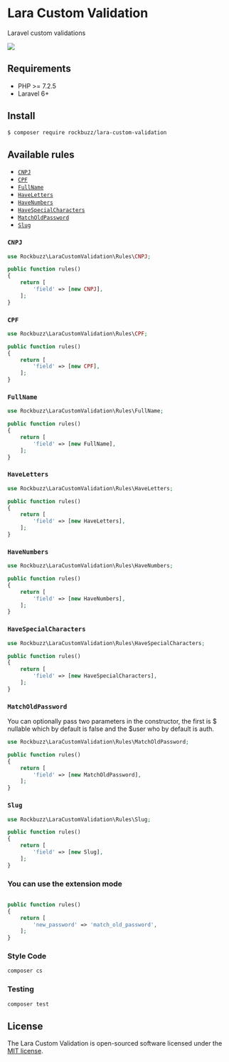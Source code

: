 # Lara Custom Validation

Laravel custom validations

<p><img src="https://github.com/rockbuzz/lara-custom-validation/workflows/Main/badge.svg"/></p>


## Requirements

- PHP >= 7.2.5
- Laravel 6+

## Install

```bash
$ composer require rockbuzz/lara-custom-validation
```

## Available rules

- [`CNPJ`](#CNPJ)
- [`CPF`](#CPF)
- [`FullName`](#FullName)
- [`HaveLetters`](#HaveLetters)
- [`HaveNumbers`](#HaveNumbers)
- [`HaveSpecialCharacters`](#HaveSpecialCharacters)
- [`MatchOldPassword`](#MatchOldPassword)
- [`Slug`](#Slug)

### `CNPJ`

```php
use Rockbuzz\LaraCustomValidation\Rules\CNPJ;

public function rules()
{
    return [
        'field' => [new CNPJ],
    ];
}
```

### `CPF`

```php
use Rockbuzz\LaraCustomValidation\Rules\CPF;

public function rules()
{
    return [
        'field' => [new CPF],
    ];
}
```

### `FullName`

```php
use Rockbuzz\LaraCustomValidation\Rules\FullName;

public function rules()
{
    return [
        'field' => [new FullName],
    ];
}
```

### `HaveLetters`

```php
use Rockbuzz\LaraCustomValidation\Rules\HaveLetters;

public function rules()
{
    return [
        'field' => [new HaveLetters],
    ];
}
```

### `HaveNumbers`

```php
use Rockbuzz\LaraCustomValidation\Rules\HaveNumbers;

public function rules()
{
    return [
        'field' => [new HaveNumbers],
    ];
}
```

### `HaveSpecialCharacters`

```php
use Rockbuzz\LaraCustomValidation\Rules\HaveSpecialCharacters;

public function rules()
{
    return [
        'field' => [new HaveSpecialCharacters],
    ];
}
```

### `MatchOldPassword`

You can optionally pass two parameters in the constructor, the first is $ nullable which by default is false and the $user who by default is auth.

```php
use Rockbuzz\LaraCustomValidation\Rules\MatchOldPassword;

public function rules()
{
    return [
        'field' => [new MatchOldPassword],
    ];
}
```

### `Slug`

```php
use Rockbuzz\LaraCustomValidation\Rules\Slug;

public function rules()
{
    return [
        'field' => [new Slug],
    ];
}
```

### You can use the extension mode

```php

public function rules()
{
    return [
        'new_password' => 'match_old_password',
    ];
}
```

### Style Code

``` bash
composer cs
```

### Testing

``` bash
composer test
```

## License

The Lara Custom Validation is open-sourced software licensed under the [MIT license](https://opensource.org/licenses/MIT).